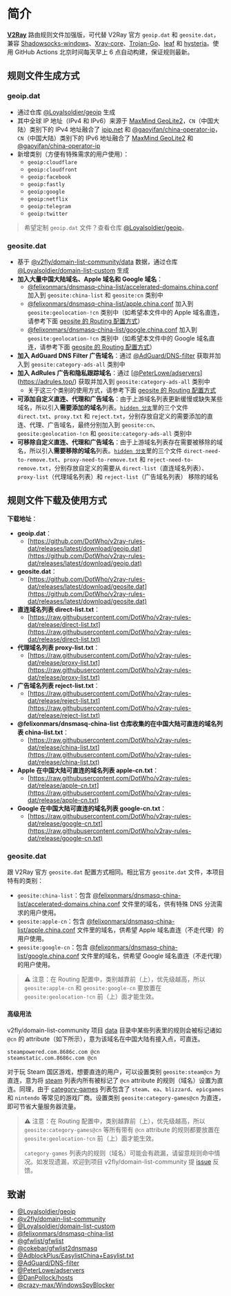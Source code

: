 # 简介

[**V2Ray**](https://github.com/v2fly/v2ray-core) 路由规则文件加强版，可代替 V2Ray 官方 `geoip.dat` 和 `geosite.dat`，兼容 [Shadowsocks-windows](https://github.com/shadowsocks/shadowsocks-windows)、[Xray-core](https://github.com/XTLS/Xray-core)、[Trojan-Go](https://github.com/p4gefau1t/trojan-go)、[leaf](https://github.com/eycorsican/leaf) 和 [hysteria](https://github.com/apernet/hysteria)。使用 GitHub Actions 北京时间每天早上 6 点自动构建，保证规则最新。

## 规则文件生成方式

### geoip.dat

- 通过仓库 [@Loyalsoldier/geoip](https://github.com/Loyalsoldier/geoip) 生成
- 其中全球 IP 地址（IPv4 和 IPv6）来源于 [MaxMind GeoLite2](https://dev.maxmind.com/geoip/geoip2/geolite2/)，`CN`（中国大陆）类别下的 IPv4 地址融合了 [ipip.net](https://github.com/17mon/china_ip_list) 和 [@gaoyifan/china-operator-ip](https://github.com/gaoyifan/china-operator-ip)，`CN`（中国大陆）类别下的 IPv6 地址融合了 [MaxMind GeoLite2](https://dev.maxmind.com/geoip/geoip2/geolite2/) 和 [@gaoyifan/china-operator-ip](https://github.com/gaoyifan/china-operator-ip)
- 新增类别（方便有特殊需求的用户使用）：
  - `geoip:cloudflare`
  - `geoip:cloudfront`
  - `geoip:facebook`
  - `geoip:fastly`
  - `geoip:google`
  - `geoip:netflix`
  - `geoip:telegram`
  - `geoip:twitter`

> 希望定制 `geoip.dat` 文件？查看仓库 [@Loyalsoldier/geoip](https://github.com/Loyalsoldier/geoip)。

### geosite.dat

- 基于 [@v2fly/domain-list-community/data](https://github.com/v2fly/domain-list-community/tree/master/data) 数据，通过仓库 [@Loyalsoldier/domain-list-custom](https://github.com/Loyalsoldier/domain-list-custom) 生成
- **加入大量中国大陆域名、Apple 域名和 Google 域名**：
  - [@felixonmars/dnsmasq-china-list/accelerated-domains.china.conf](https://github.com/felixonmars/dnsmasq-china-list/blob/master/accelerated-domains.china.conf) 加入到 `geosite:china-list` 和 `geosite:cn` 类别中
  - [@felixonmars/dnsmasq-china-list/apple.china.conf](https://github.com/felixonmars/dnsmasq-china-list/blob/master/apple.china.conf) 加入到 `geosite:geolocation-!cn` 类别中（如希望本文件中的 Apple 域名直连，请参考下面 [geosite 的 Routing 配置方式](https://github.com/Loyalsoldier/v2ray-rules-dat#geositedat-1)）
  - [@felixonmars/dnsmasq-china-list/google.china.conf](https://github.com/felixonmars/dnsmasq-china-list/blob/master/google.china.conf) 加入到 `geosite:geolocation-!cn` 类别中（如希望本文件中的 Google 域名直连，请参考下面 [geosite 的 Routing 配置方式](https://github.com/Loyalsoldier/v2ray-rules-dat#geositedat-1)）
- **加入 AdGuard DNS Filter 广告域名**：通过 [@AdGuard/DNS-filter](https://kb.adguard.com/en/general/adguard-ad-filters#dns-filter) 获取并加入到 `geosite:category-ads-all` 类别中
- **加入 AdRules 广告和隐私跟踪域名**：通过 [[@PeterLowe/adservers](https://pgl.yoyo.org/adservers)](https://adrules.top/) 获取并加入到 `geosite:category-ads-all` 类别中
  - 关于这三个类别的使用方式，请参考下面 [geosite 的 Routing 配置方式](https://github.com/Loyalsoldier/v2ray-rules-dat#geositedat-1)
- **可添加自定义直连、代理和广告域名**：由于上游域名列表更新缓慢或缺失某些域名，所以引入**需要添加的域名**列表。[`hidden 分支`](https://github.com/Loyalsoldier/v2ray-rules-dat/tree/hidden)里的三个文件 `direct.txt`、`proxy.txt` 和 `reject.txt`，分别存放自定义的需要添加的直连、代理、广告域名，最终分别加入到 `geosite:cn`、`geosite:geolocation-!cn` 和 `geosite:category-ads-all` 类别中
- **可移除自定义直连、代理和广告域名**：由于上游域名列表存在需要被移除的域名，所以引入**需要移除的域名**列表。[`hidden 分支`](https://github.com/Loyalsoldier/v2ray-rules-dat/tree/hidden)里的三个文件 `direct-need-to-remove.txt`、`proxy-need-to-remove.txt` 和 `reject-need-to-remove.txt`，分别存放自定义的需要从 `direct-list`（直连域名列表）、`proxy-list`（代理域名列表）和 `reject-list`（广告域名列表） 移除的域名

## 规则文件下载及使用方式

**下载地址**：

- **geoip.dat**：
  - [https://github.com/DotWho/v2ray-rules-dat/releases/latest/download/geoip.dat](https://github.com/DotWho/v2ray-rules-dat/releases/latest/download/geoip.dat)
- **geosite.dat**：
  - [https://github.com/DotWho/v2ray-rules-dat/releases/latest/download/geosite.dat](https://github.com/DotWho/v2ray-rules-dat/releases/latest/download/geosite.dat)
- **直连域名列表 direct-list.txt**：
  - [https://raw.githubusercontent.com/DotWho/v2ray-rules-dat/release/direct-list.txt](https://raw.githubusercontent.com/DotWho/v2ray-rules-dat/release/direct-list.txt)
- **代理域名列表 proxy-list.txt**：
  - [https://raw.githubusercontent.com/DotWho/v2ray-rules-dat/release/proxy-list.txt](https://raw.githubusercontent.com/DotWho/v2ray-rules-dat/release/proxy-list.txt)
- **广告域名列表 reject-list.txt**：
  - [https://raw.githubusercontent.com/DotWho/v2ray-rules-dat/release/reject-list.txt](https://raw.githubusercontent.com/DotWho/v2ray-rules-dat/release/reject-list.txt)
- **@felixonmars/dnsmasq-china-list 仓库收集的在中国大陆可直连的域名列表 china-list.txt**：
  - [https://raw.githubusercontent.com/DotWho/v2ray-rules-dat/release/china-list.txt](https://raw.githubusercontent.com/DotWho/v2ray-rules-dat/release/china-list.txt)
- **Apple 在中国大陆可直连的域名列表 apple-cn.txt**：
  - [https://raw.githubusercontent.com/DotWho/v2ray-rules-dat/release/apple-cn.txt](https://raw.githubusercontent.com/DotWho/v2ray-rules-dat/release/apple-cn.txt)
- **Google 在中国大陆可直连的域名列表 google-cn.txt**：
  - [https://raw.githubusercontent.com/DotWho/v2ray-rules-dat/release/google-cn.txt](https://raw.githubusercontent.com/DotWho/v2ray-rules-dat/release/google-cn.txt)

### geosite.dat

跟 V2Ray 官方 `geosite.dat` 配置方式相同。相比官方 `geosite.dat` 文件，本项目特有的类别：

- `geosite:china-list`：包含 [@felixonmars/dnsmasq-china-list/accelerated-domains.china.conf](https://github.com/felixonmars/dnsmasq-china-list/blob/master/accelerated-domains.china.conf) 文件里的域名，供有特殊 DNS 分流需求的用户使用。
- `geosite:apple-cn`：包含 [@felixonmars/dnsmasq-china-list/apple.china.conf](https://github.com/felixonmars/dnsmasq-china-list/blob/master/apple.china.conf) 文件里的域名，供希望 Apple 域名直连（不走代理）的用户使用。
- `geosite:google-cn`：包含 [@felixonmars/dnsmasq-china-list/google.china.conf](https://github.com/felixonmars/dnsmasq-china-list/blob/master/google.china.conf) 文件里的域名，供希望 Google 域名直连（不走代理）的用户使用。

> ⚠️ 注意：在 Routing 配置中，类别越靠前（上），优先级越高，所以 `geosite:apple-cn` 和 `geosite:google-cn` 要放置在 `geosite:geolocation-!cn` 前（上）面才能生效。

#### 高级用法

v2fly/domain-list-community 项目 [data](https://github.com/v2fly/domain-list-community/tree/master/data) 目录中某些列表里的规则会被标记诸如 `@cn` 的 attribute（如下所示），意为该域名在中国大陆有接入点，可直连。

```
steampowered.com.8686c.com @cn
steamstatic.com.8686c.com @cn
```

对于玩 Steam 国区游戏，想要直连的用户，可以设置类别 `geosite:steam@cn` 为直连，意为将 [steam](https://github.com/v2fly/domain-list-community/blob/master/data/steam) 列表内所有被标记了 `@cn` attribute 的规则（域名）设置为直连。同理，由于 [category-games](https://github.com/v2fly/domain-list-community/blob/master/data/category-games) 列表包含了 `steam`、`ea`、`blizzard`、`epicgames` 和 `nintendo` 等常见的游戏厂商。设置类别 `geosite:category-games@cn` 为直连，即可节省大量服务器流量。

> ⚠️ 注意：在 Routing 配置中，类别越靠前（上），优先级越高，所以 `geosite:category-games@cn` 等所有带有 `@cn` attribute 的规则都要放置在 `geosite:geolocation-!cn` 前（上）面才能生效。
> 
> `category-games` 列表内的规则（域名）可能会有疏漏，请留意规则命中情况。如发现遗漏，欢迎到项目 v2fly/domain-list-community 提 [issue](https://github.com/v2fly/domain-list-community/issues) 反馈。

## 致谢

- [@Loyalsoldier/geoip](https://github.com/Loyalsoldier/geoip)
- [@v2fly/domain-list-community](https://github.com/v2fly/domain-list-community)
- [@Loyalsoldier/domain-list-custom](https://github.com/Loyalsoldier/domain-list-custom)
- [@felixonmars/dnsmasq-china-list](https://github.com/felixonmars/dnsmasq-china-list)
- [@gfwlist/gfwlist](https://github.com/gfwlist/gfwlist)
- [@cokebar/gfwlist2dnsmasq](https://github.com/cokebar/gfwlist2dnsmasq)
- [@AdblockPlus/EasylistChina+Easylist.txt](https://easylist-downloads.adblockplus.org/easylistchina+easylist.txt)
- [@AdGuard/DNS-filter](https://kb.adguard.com/en/general/adguard-ad-filters#dns-filter)
- [@PeterLowe/adservers](https://pgl.yoyo.org/adservers)
- [@DanPollock/hosts](https://someonewhocares.org/hosts)
- [@crazy-max/WindowsSpyBlocker](https://github.com/crazy-max/WindowsSpyBlocker)
